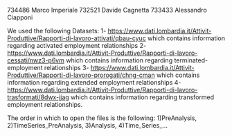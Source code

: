 734486 Marco Imperiale 732521 Davide Cagnetta 733433 Alessandro Ciapponi

We used the following Datasets: 1- https://www.dati.lombardia.it/Attivit-Produttive/Rapporti-di-lavoro-attivati/qbau-cyuc which contains information regarding activated employment relationships 2- https://www.dati.lombardia.it/Attivit-Produttive/Rapporti-di-lavoro-cessati/nwz3-p6vm which contains information regarding terminated-employment relationships 3- https://www.dati.lombardia.it/Attivit-Produttive/Rapporti-di-lavoro-prorogati/chng-cman which contains information regarding extended employment relationships 4- https://www.dati.lombardia.it/Attivit-Produttive/Rapporti-di-lavoro-trasformati/8dwx-jjag which contains information regarding transformed employment relationships.

The order in which to open the files is the following: 1)PreAnalysis, 2)TimeSeries_PreAnalysis, 3)Analysis, 4)Time_Series_...
